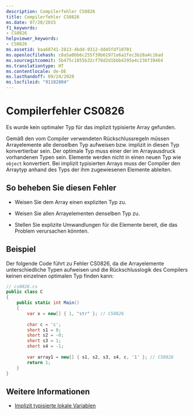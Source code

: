 ```yaml
---
description: Compilerfehler CS0826
title: Compilerfehler CS0826
ms.date: 07/20/2015
f1_keywords:
- CS0826
helpviewer_keywords:
- CS0826
ms.assetid: baa68741-2813-4bdd-9312-dd45fdf10701
ms.openlocfilehash: c8a5a0bb6c255f39b61971e6a2fec3b18a4c16ad
ms.sourcegitcommit: 5b475c1855b32cf78d2d1bbb4295e4c236f39464
ms.translationtype: HT
ms.contentlocale: de-DE
ms.lasthandoff: 09/24/2020
ms.locfileid: "91182804"
---
```

# <a name="compiler-error-cs0826"></a>Compilerfehler CS0826

Es wurde kein optimaler Typ für das implizit typisierte Array gefunden.  
  
 Gemäß den vom Compiler verwendeten Rückschlussregeln müssen Arrayelemente alle denselben Typ aufweisen bzw. implizit in diesen Typ konvertierbar sein. Der optimale Typ muss einer der im Arrayausdruck vorhandenen Typen sein. Elemente werden nicht in einen neuen Typ wie `object` konvertiert. Bei implizit typisierten Arrays muss der Compiler den Arraytyp anhand des Typs der ihm zugewiesenen Elemente ableiten.  
  
## <a name="to-correct-this-error"></a>So beheben Sie diesen Fehler  
  
- Weisen Sie dem Array einen expliziten Typ zu.  
  
- Weisen Sie allen Arrayelementen denselben Typ zu.  
  
- Stellen Sie explizite Umwandlungen für die Elemente bereit, die das Problem verursachen könnten.  
  
## <a name="example"></a>Beispiel  

 Der folgende Code führt zu Fehler CS0826, da die Arrayelemente unterschiedliche Typen aufweisen und die Rückschlusslogik des Compilers keinen einzelnen optimalen Typ finden kann:  
  
```csharp  
// cs0826.cs  
public class C  
{  
    public static int Main()  
    {  
        var x = new[] { 1, "str" }; // CS0826  
  
        char c = 'c';  
        short s1 = 0;  
        short s2 = -0;  
        short s3 = 1;  
        short s4 = -1;  
  
        var array1 = new[] { s1, s2, s3, s4, c, '1' }; // CS0826  
        return 1;  
    }  
}  
```  
  
## <a name="see-also"></a>Weitere Informationen

- [Implizit typisierte lokale Variablen](../../programming-guide/classes-and-structs/implicitly-typed-local-variables.md)
